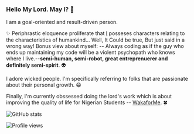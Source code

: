 ### Hello My Lord. May I? 👋

I am a goal-oriented and result-driven person.

:sparkles: Periphrastic eloquence proliferate that [I](https://twitter.com/mroluwatobby) posseses characters relating to the characteristics of humankind... Well, It Could be true, But just said in a wrong way! Bonus view about myself: -- Always coding as if the guy who ends up maintaining my code will be a violent psychopath who knows where I live.--**semi-human, semi-robot, great entreprenuerer and definitely semi-spirit**. :alien:

I adore wicked people. I'm specifically referring to folks that are passionate about their personal growth. :grin:

Finally, I'm currently obssessed doing the lord's work which is about improving the quality of life for Nigerian Students -- [WakaforMe](https://waka4me.herokuapp.com). :four_leaf_clover: 

![GitHub stats](https://github-readme-stats.vercel.app/api?username=ishoshot&show_icons=true)  

![Profile views](https://gpvc.arturio.dev/ishoshot) 
